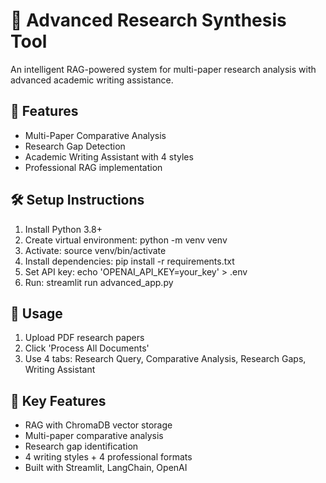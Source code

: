 # 🔬 Advanced Research Synthesis Tool

An intelligent RAG-powered system for multi-paper research analysis with advanced academic writing assistance.

## 🚀 Features
- Multi-Paper Comparative Analysis
- Research Gap Detection
- Academic Writing Assistant with 4 styles
- Professional RAG implementation

## 🛠️ Setup Instructions
1. Install Python 3.8+
2. Create virtual environment: python -m venv venv
3. Activate: source venv/bin/activate
4. Install dependencies: pip install -r requirements.txt
5. Set API key: echo 'OPENAI_API_KEY=your_key' > .env
6. Run: streamlit run advanced_app.py

## 📖 Usage
1. Upload PDF research papers
2. Click 'Process All Documents'
3. Use 4 tabs: Research Query, Comparative Analysis, Research Gaps, Writing Assistant

## 🎯 Key Features
- RAG with ChromaDB vector storage
- Multi-paper comparative analysis
- Research gap identification
- 4 writing styles + 4 professional formats
- Built with Streamlit, LangChain, OpenAI
